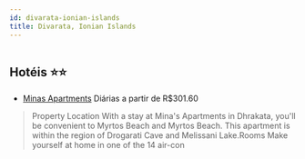 ```yaml
---
id: divarata-ionian-islands
title: Divarata, Ionian Islands
---
```


<center><img src="https://assets.cosmos-data.com/1/013a3e1546896f414318d9e5f34a942e/574267.jpg" alt="" /></center>


## Hotéis ⭐️⭐️

-    [Minas Apartments](https://www.hurb.com/aud/https://www.hurb.com/hoteis/divarata/minas-apartments-JNP-JP381510?cmp=18055) Diárias a partir de R$301.60
   > Property Location With a stay at Mina&apos;s Apartments in Dhrakata, you&apos;ll be convenient to Myrtos Beach and Myrtos Beach.  This apartment is within the region of Drogarati Cave and Melissani Lake.Rooms Make yourself at home in one of the 14 air-con
